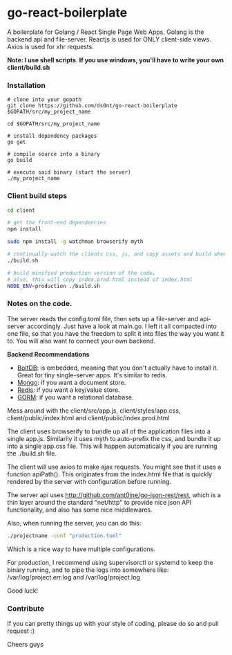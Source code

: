 # go-react-boilerplate

A boilerplate for Golang / React Single Page Web Apps. Golang is the backend api and file-server. Reactjs is used for ONLY client-side views. Axios is used for xhr requests.

**Note: I use shell scripts. If you use windows, you'll have to write your own client/build.sh**


### Installation

```
# clone into your gopath
git clone https://github.com/ds0nt/go-react-boilerplate $GOPATH/src/my_project_name

cd $GOPATH/src/my_project_name

# install dependency packages
go get

# compile source into a binary
go build

# execute said binary (start the server)
./my_project_name
```


### Client build steps

```bash
cd client

# get the front-end dependencies
npm install

sudo npm install -g watchman browserify myth

# continually watch the clients css, js, and copy assets and build when changed
./build.sh

# build minified production version of the code.
# also, this will copy index.prod.html instead of index.html
NODE_ENV=production ./build.sh

```


### Notes on the code.

The server reads the config.toml file, then sets up a file-server and api-server accordingly. Just have a look at main.go. I left it all compacted into one file, so that you have the freedom to split it into files the way you want it to. You will also want to connect your own backend.

**Backend Recommendations**

 - [BoltDB](https://github.com/boltdb/bolt): is embedded, meaning that you don't actually have to install it. Great for tiny single-server apps. It's similar to redis.
 - [Mongo](http://labix.org/mgo): if you want a document store.
 - [Redis](https://github.com/garyburd/redigo): if you want a key/value store.
 - [GORM](http://jinzhu.me/gorm/): if you want a relational database.


Mess around with the client/src/app.js, client/styles/app.css, client/public/index.html and client/public/index.prod.html

The client uses browserify to bundle up all of the application files into a single app.js. Similarily it uses myth to auto-prefix the css, and bundle it up into a single app.css file. This will happen automatically if you are running the ./build.sh file.


The client will use axios to make ajax requests. You might see that it uses a function apiPath(). This originates from the index.html file that is quickly rendered by the server with configuration before running.

The server api uses http://github.com/ant0ine/go-json-rest/rest, which is a thin layer around the standard "net/http" to provide nice json API functionality, and also has some nice middlewares.

Also, when running the server, you can do this:

```bash
./projectname -conf "production.toml"
```

Which is a nice way to have multiple configurations.

For production, I recommend using supervisorctl or systemd to keep the binary running, and to pipe the logs into somewhere like: /var/log/project.err.log and /var/log/project.log

Good luck!

### Contribute

 If you can pretty things up with your style of coding, please do so and pull request :)

 Cheers guys

